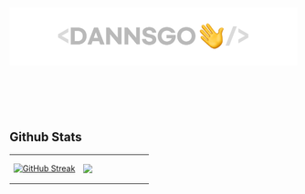 <div>
  
  <br/><br/>
  <a href="https://portfolio.dannsgo.com" target="_blank"><img src="https://github.com/dannsgo/dannsgo/blob/main/readme-img.webp"/></a>
  <br/><br/><br/>
  
</div>  


<div align="center">  

<!--
  <a href="https://portfolio.dannsgo.com" target="_blank"><img src="https://img.shields.io/badge/Portfolio-black?style=for-the-badge"/></a>
  <a href="https://dannsgo.github.io" target="_blank"><img src="https://img.shields.io/badge/GithubBlog-grey?style=for-the-badge&logo=github"/></a>
  <a href="https://mail.google.com/mail/?view=cm&amp;fs=1&amp;to=dannsgo@gmail.com" target="_blank"><img src="https://img.shields.io/badge/dannsgo@gmail.com-red?style=for-the-badge&logo=Gmail&logoColor=white"/></a>
  <a href="https://mail.google.com/mail/?view=cm&amp;fs=1&amp;to=dannsgo@naver.com" target="_blank"><img src="https://img.shields.io/badge/dannsgo@naver.com-mediumseagreen?style=for-the-badge&logo=naver&logoColor=white"/></a>
-->
  
  <br/><br/>
  
</div>


## Github Stats  
<table align="center"><tr><td align="top" width="50%">

[![GitHub Streak](http://github-readme-streak-stats.herokuapp.com?user=dannsgo&theme=graywhite&hide_border=true&date_format=%5BY.%5Dn.j)](https://git.io/streak-stats)

</td><td align="top" width="50%">

<img src="https://github-readme-stats.vercel.app/api/top-langs/?username=dannsgo&hide=java&hide_border=true&layout=compact" align="right" style="width: 100%" />

</td></tr></table>  

<br/>  

